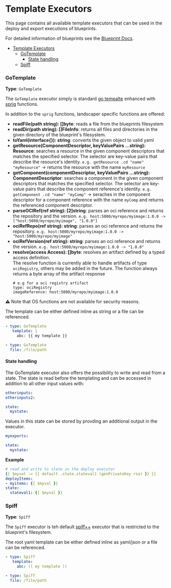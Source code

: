 # Template Executors

This page contains all available template executors that can be used in the deploy and export executions of blueprints.

For detailed information of blueprints see the [Blueprint Docs](./Blueprints.md).

- [Template Executors](#template-executors)
    - [GoTemplate](#gotemplate)
      - [State handling](#state-handling)
    - [Spiff](#spiff)

### GoTemplate
__Type__: `GoTemplate`

The `GoTemplate` executor simply is standard [go tempalte](https://golang.org/pkg/text/template/) 
enhanced with [sprig](http://masterminds.github.io/sprig/) functions.

In addition to the `sprig` functions, landscaper specific functions are offered:

- __readFile(path string): []byte__: reads a file from the blueprints filesystem
- __readDir(path string): []FileInfo__: returns all files and directories in the given directory of the blueprint's filesystem.
- __toYaml(interface{}): string__: converts the given object to valid yaml
- __getResource(ComponentDescriptor, keyValuePairs ...string): Resource__: searches a resource in the given component descriptors that matches the specified selector. The selector are key-value pairs that describe the resource's identity.
  `e.g. getResource .cd "name" "myResource"` -> returns the resource with the name `myResource`
- __getComponent(componentDescriptor, keyValuePairs ...string): ComponentDescriptor__: searches a component in the given component descriptors that matches the specified selector. The selector are key-value pairs that describe the component reference's identity.
  `e.g. getComponent .cd "name" "myComp"` -> seraches in the component descriptor for a component reference with the name `myComp` and returns the referenced component descriptor.
- __parseOCIRef(ref string): [2]string__: parses an oci reference and returns the repository and the version.
  `e.g. host:5000/myrepo/myimage:1.0.0 -> ["host:5000/myrepo/myimage", "1.0.0"]`
- __ociRefRepo(ref string): string__: parses an oci reference and returns the repository.
  `e.g. host:5000/myrepo/myimage:1.0.0 -> "host:5000/myrepo/myimage"`
- __ociRefVersion(ref string): string__: parses an oci reference and returns the version.
  `e.g. host:5000/myrepo/myimage:1.0.0 -> "1.0.0"`
- __resolve(access Access): []byte__: resolves an artifact defined by a typed access definition.<br>
   The resolve function is currently able to handle artifacts of type `ociRegistry`, others may be added in the future.
   The function always returns a byte array of the artifact response<br>
   ```
   # e.g for a oci registry artifact
   type: ociRegistry
   imageReference: host:5000/myrepo/myimage:1.0.0
   ```

:warning: Note that OS functions are not available for security reasons.

The template can be either defined inline as string or a file can be referenced.
```yaml
- type: GoTemplate
   template: |
     abc: {{ my template }}

- type: GoTemplate
  file: /file/path
```

#### State handling

The GoTemplate executor also offers the possibility to write and read from a state.
The state is read before the templating and can be accessed in addition to all other input values with:
```yaml
otherinputs: 
otherinputs2:

state:
  mystate:
```

Values in this state can be stored by provding an additional output in the executor.
```yaml
myexports:

state: 
  mystate:
```

**Example**
```yaml
# read and write to state in the deploy executor
{{ $myval := {{ default .state.stateval1 (genPrivateKey rsa) }} }}
deployItems:
- myitems: {{ $myval }}
state:
  stateval1: {{ $myval }}
```

### Spiff
__Type__: `Spiff`

The `Spiff` executor is teh default [spiff++](https://github.com/mandelsoft/spiff) executor that is restricted to the blueprint's filesystem.

The root yaml template can be either defined inline as yaml/json or a file can be referenced.
```yaml
- type: Spiff
   template:
     abc: (( my template ))

- type: Spiff
  file: /file/path
```
